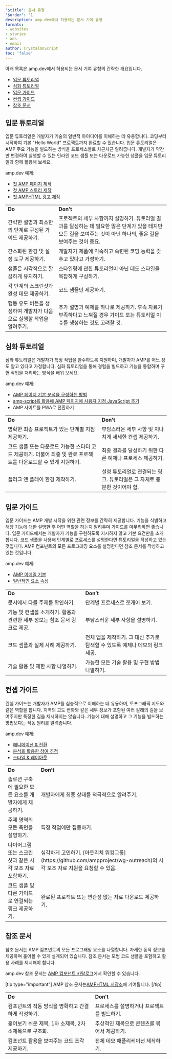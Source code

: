 ```yaml
---
"$title": 문서 유형
"$order": '1'
description: amp.dev에서 허용되는 문서 기여 유형
formats:
- websites
- stories
- ads
- email
author: CrystalOnScript
toc: 'false'
---
```


아래 목록은 amp.dev에서 허용되는 문서 기여 유형의 간략한 개요입니다.

- [입문 튜토리얼](documentation-types.md?format=websites#introductory-tutorial)
- [심화 튜토리얼](documentation-types.md?format=websites#advanced-tutorial)
- [입문 가이드](documentation-types.md?format=websites#introductory-guide)
- [컨셉 가이드](documentation-types.md?format=websites#concept-guide)
- [참조 문서](documentation-types.md?format=websites#reference-documentation)

## 입문 튜토리얼 <a name="introductory-tutorial"></a>

입문 튜토리얼은 개발자가 기술의 일반적 아이디어를 이해하는 데 유용합니다. 코딩부터 시작하여 기본 "Hello World" 프로젝트까지 완료할 수 있습니다. 입문 튜토리얼은 AMP 주요 기능을 빌드하는 방식을 프로세스별로 차근차근 알려줍니다. 개발자가 약간만 변경하여 실행할 수 있는 인라인 코드 샘플 또는 다운로드 가능한 샘플을 입문 튜토리얼과 함께 활용해 보세요.

amp.dev 예제:

- [첫 AMP 페이지 제작](../../../../documentation/guides-and-tutorials/start/create/index.md?format=websites)
- [첫 AMP 스토리 제작](../../../../documentation/guides-and-tutorials/start/visual_story/index.md?format=stories)
- [첫 AMPHTML 광고 제작](../../../../documentation/guides-and-tutorials/start/create_amphtml_ad/index.md?format=ads)

<table>
  <tr>
   <td>
<strong>Do</strong>
   </td>
   <td>
<strong>Don’t</strong>
   </td>
  </tr>
  <tr>
   <td>간략한 설명과 최소한의 단계로 구성된 가이드 제공하기.</td>
   <td>프로젝트의 세부 사항까지 설명하기. 튜토리얼 결과를 달성하는 데 필요한 많은 단계가 있을 테지만 모든 길을 보여주는 것이 아닌 하나의, 좋은 길을 보여주는 것이 중요.</td>
  </tr>
  <tr>
   <td>간소화된 환경 및 설정 도구 제공하기.</td>
   <td>개발자가 제품에 익숙하고 숙련된 코딩 능력을 갖추고 있다고 가정하기.</td>
  </tr>
  <tr>
   <td>샘플은 시각적으로 깔끔하게 유지하기.</td>
   <td>스타일링에 관한 튜토리얼이 아닌 데도 스타일을 복잡하게 구성하기.</td>
  </tr>
  <tr>
   <td>각 단계의 스크린샷과 완성 데모 제공하기.</td>
   <td>코드 샘플만 제공하기.</td>
  </tr>
  <tr>
   <td>행동 유도 버튼을 생성하여 개발자가 다음으로 실행할 작업을 알려주기.</td>
   <td>추가 설명과 예제를 하나로 제공하기. 후속 자료가 부족하다고 느껴질 경우 가이드 또는 튜토리얼 이슈를 생성하는 것도 고려할 것.</td>
  </tr>
</table>

## 심화 튜토리얼 <a name="advanced-tutorial"></a>

심화 튜토리얼은 개발자가 특정 작업을 완수하도록 지원하며, 개발자가 AMP를 어느 정도 알고 있다고 가정합니다. 심화 튜토리얼을 통해 경험을 빌드하고 기능을 통합하며 구현 작업을 처리하는 방식을 배워 보세요.

amp.dev 예제:

- [AMP 페이지 기본 분석을 구성하는 방법](../../../../documentation/guides-and-tutorials/optimize-measure/tracking-engagement.md?format=websites)
- [amp-script를 활용해 AMP 페이지에 사용자 지정 JavaScript 추가](../../../../documentation/guides-and-tutorials/develop/custom-javascript-tutorial.md?format=websites)
- <a>AMP 사이트를 PWA로 전환하기</a>

<table>
  <tr>
   <td>
<strong>Do</strong>
   </td>
   <td>
<strong>Don’t</strong>
   </td>
  </tr>
  <tr>
   <td>명확한 최종 프로젝트가 있는 단계별 지침 제공하기.</td>
   <td>부담스러운 세부 사항 및 지나치게 세세한 컨셉 제공하기.</td>
  </tr>
  <tr>
   <td>코드 샘플 또는 다운로드 가능한 스타터 코드 제공하기. 더불어 최종 및 완료 프로젝트를 다운로드할 수 있게 지원하기.</td>
   <td>최종 결과를 달성하기 위한 다른 예제나 프로세스 제공하기.</td>
  </tr>
  <tr>
   <td>플러그 앤 플레이 환경 제작하기.</td>
   <td>설정 튜토리얼로 연결되는 링크. 튜토리얼은 그 자체로 충분한 것이어야 함.</td>
  </tr>
</table>

## 입문 가이드 <a name="introductory-guide"></a>

입문 가이드는 AMP 개발 시작을 위한 관련 정보를 간략히 제공합니다. 기능을 식별하고 해당 기능에 대한 설명한 후 어떤 역할을 하는지 알려주며 가이드를 마무리하면 좋습니다. 입문 가이드에서는 개발자가 기능을 구현하도록 지시하지 않고 기본 요건만을 소개합니다. 코드 샘플을 사용해 단계별로 프로세스를 설명한다면 튜토리얼을 작성하고 있는 것입니다. AMP 컴포넌트의 모든 프로그래밍 요소를 설명한다면 참조 문서를 작성하고 있는 것입니다.

amp.dev 예제:

- [AMP 이메일 기본](../../../../documentation/guides-and-tutorials/learn/email_fundamentals.md?format=email)
- [일반적인 요소 속성](../../../../documentation/guides-and-tutorials/learn/common_attributes.md?format=websites)

<table>
  <tr>
   <td>
<strong>Do</strong>
   </td>
   <td>
<strong>Don’t</strong>
   </td>
  </tr>
  <tr>
   <td>문서에서 다룰 주제를 확인하기.</td>
   <td>단계별 프로세스로 쪼개어 보기.</td>
  </tr>
  <tr>
   <td>기능 및 컨셉을 소개하기. 활용과 관련한 세부 정보는 참조 문서 링크로 제공.</td>
   <td>부담스러운 세부 사항을 설명하기.</td>
  </tr>
  <tr>
   <td>코드 샘플과 실제 사례 제공하기.</td>
   <td>전체 앱을 제작하기. 그 대신 추가로 탐색할 수 있도록 예제나 데모의 링크 제공.</td>
  </tr>
  <tr>
   <td>기술 활용 및 제한 사항 나열하기.</td>
   <td>가능한 모든 기술 활용 및 구현 방법 나열하기.</td>
  </tr>
</table>

## 컨셉 가이드 <a name="concept-guide"></a>

컨셉 가이드는 개발자가 AMP를 심층적으로 이해하는 데 유용하며, 토포그래픽 지도와 같은 역할을 합니다. 지역의 고도 변화와 같은 세부 정보가 포함된 여러 갈래의 길을 보여주지만 특정한 길을 제시하지는 않습니다. 기능에 대해 설명하고 그 기능을 빌드하는 방법보다는 작동 원리를 알려줍니다.

amp.dev 예제:

- [애니메이션 & 전환](../../../../documentation/guides-and-tutorials/develop/animations/triggering_css_animations.md?format=websites)
- [분석을 활용한 참여 추적](../../../../documentation/guides-and-tutorials/optimize-measure/configure-analytics/index.md?format=websites)
- [스타일 & 레이아웃](../../../../documentation/guides-and-tutorials/develop/style_and_layout/index.md?format=websites)

<table>
  <tr>
   <td>
<strong>Do</strong>
   </td>
   <td>
<strong>Don’t</strong>
   </td>
  </tr>
  <tr>
   <td>솔루션 구축에 필요한 모든 요소를 개발자에게 제공하기.</td>
   <td>개발자에게 최종 상태를 적극적으로 알려주기.</td>
  </tr>
  <tr>
   <td>주제 영역의 모든 측면을 설명하기.</td>
   <td>특정 작업에만 집중하기.</td>
  </tr>
  <tr>
   <td>다이어그램 또는 스크린샷과 같은 시각 보조 자료 포함하기.</td>
   <td>심각하게 고민하기. [아웃리치 워킹그룹](https://github.com/ampproject/wg-outreach)의 시각 보조 자료 지원을 요청할 수 있음.</td>
  </tr>
  <tr>
   <td>코드 샘플 및 다른 가이드로 연결되는 링크 제공하기.</td>
   <td>완료된 프로젝트 또는 연관성 없는 자료 다운로드 제공하기.</td>
  </tr>
</table>

## 참조 문서 <a name="reference-documentation"></a>

참조 문서는 AMP 컴포넌트의 모든 프로그래밍 요소를 나열합니다. 자세한 동작 정보를 제공하며 훑어볼 수 있게 설계되어 있습니다. 참조 문서는 모범 코드 샘플을 포함하고 활용 사례를 제시해야 합니다.

amp.dev 참조 문서는 [AMP 컴포넌트 카탈로그](../../../../documentation/components/index.html?format=websites)에서 확인할 수 있습니다.

[tip type="important"] AMP 참조 문서는[AMPHTML 저장소](https://github.com/ampproject/amphtml)에 기여됩니다. [/tip]

<table>
  <tr>
   <td>
<strong>Do</strong>
   </td>
   <td>
<strong>Don’t</strong>
   </td>
  </tr>
  <tr>
   <td>컴포넌트의 작동 방식을 명확하고 간결하게 작성하기.</td>
   <td>프로세스를 설명하거나 프로젝트를 빌드하기.</td>
  </tr>
  <tr>
   <td>훑어보기 쉬운 제목, 1차 소제목, 2차 소제목으로 구조화.</td>
   <td>추상적인 제목으로 콘텐츠를 묶어서 제공하기.</td>
  </tr>
  <tr>
   <td>컴포넌트 활용을 보여주는 코드 조각 제공하기.</td>
   <td>전체 데모 애플리케이션 제작하기.</td>
  </tr>
</table>
